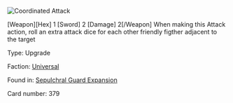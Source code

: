 
![Coordinated Attack](https://warhammerunderworlds.com/wp-content/uploads/sites/6/2017/12/379_ENG-Coordinated-Attack.png)

[Weapon][Hex] 1 [Sword] 2 [Damage] 2[/Weapon] When making this Attack action, roll an extra attack dice for each other friendly figther adjacent to the target

Type: Upgrade

Faction: [Universal](/factions/universal.md)

Found in: [Sepulchral Guard Expansion](/locations/sepulchral-guard-expansion.md)

Card number: 379
